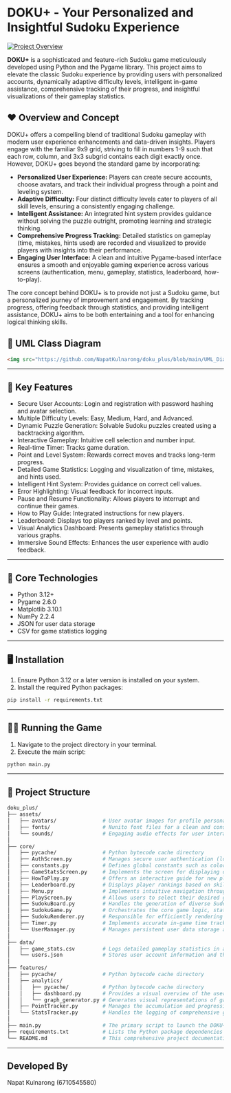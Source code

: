 # DOKU+ - Your Personalized and Insightful Sudoku Experience

[![Project Overview](link_to_your_project_screenshot_or_gif_here)](link_to_your_project_demo_video_here)

**DOKU+** is a sophisticated and feature-rich Sudoku game meticulously developed using Python and the Pygame library. This project aims to elevate the classic Sudoku experience by providing users with personalized accounts, dynamically adaptive difficulty levels, intelligent in-game assistance, comprehensive tracking of their progress, and insightful visualizations of their gameplay statistics.

## ♥︎ Overview and Concept

DOKU+ offers a compelling blend of traditional Sudoku gameplay with modern user experience enhancements and data-driven insights. Players engage with the familiar 9x9 grid, striving to fill in numbers 1-9 such that each row, column, and 3x3 subgrid contains each digit exactly once. However, DOKU+ goes beyond the standard game by incorporating:

* **Personalized User Experience:** Players can create secure accounts, choose avatars, and track their individual progress through a point and leveling system.
* **Adaptive Difficulty:** Four distinct difficulty levels cater to players of all skill levels, ensuring a consistently engaging challenge.
* **Intelligent Assistance:** An integrated hint system provides guidance without solving the puzzle outright, promoting learning and strategic thinking.
* **Comprehensive Progress Tracking:** Detailed statistics on gameplay (time, mistakes, hints used) are recorded and visualized to provide players with insights into their performance.
* **Engaging User Interface:** A clean and intuitive Pygame-based interface ensures a smooth and enjoyable gaming experience across various screens (authentication, menu, gameplay, statistics, leaderboard, how-to-play).

The core concept behind DOKU+ is to provide not just a Sudoku game, but a personalized journey of improvement and engagement. By tracking progress, offering feedback through statistics, and providing intelligent assistance, DOKU+ aims to be both entertaining and a tool for enhancing logical thinking skills.

## 📜 UML Class Diagram

```html
<img src="https://github.com/NapatKulnarong/doku_plus/blob/main/UML_Diagram.png" alt="DOKU+ UML Class Diagram" width="80%">
```
---
## 🔑 Key Features
- Secure User Accounts: Login and registration with password hashing and avatar selection.
- Multiple Difficulty Levels: Easy, Medium, Hard, and Advanced.
- Dynamic Puzzle Generation: Solvable Sudoku puzzles created using a backtracking algorithm.
- Interactive Gameplay: Intuitive cell selection and number input.
- Real-time Timer: Tracks game duration.
- Point and Level System: Rewards correct moves and tracks long-term progress.
- Detailed Game Statistics: Logging and visualization of time, mistakes, and hints used.
- Intelligent Hint System: Provides guidance on correct cell values.
- Error Highlighting: Visual feedback for incorrect inputs.
- Pause and Resume Functionality: Allows players to interrupt and continue their games.
- How to Play Guide: Integrated instructions for new players.
- Leaderboard: Displays top players ranked by level and points.
- Visual Analytics Dashboard: Presents gameplay statistics through various graphs.
- Immersive Sound Effects: Enhances the user experience with audio feedback.
---
## 📡 Core Technologies
- Python 3.12+
- Pygame 2.6.0
- Matplotlib 3.10.1
- NumPy 2.2.4
- JSON for user data storage
- CSV for game statistics logging
---
## 🖥️ Installation
1. Ensure Python 3.12 or a later version is installed on your system.
2. Install the required Python packages:
```bash
pip install -r requirements.txt
```
---
## 🧑‍💻 Running the Game
1. Navigate to the project directory in your terminal.
2. Execute the main script:
```bash
python main.py
```
---
## 📂 Project Structure

```bash
doku_plus/
├── assets/
│   ├── avatars/               # User avatar images for profile personalization (bear.png, black_dog.png, ...)
│   ├── fonts/                 # Nunito font files for a clean and consistent UI (nunito.ttf, nunito_bold.ttf, ...)
│   └── sounds/                # Engaging audio effects for user interactions and feedback (click.mp3, exit.mp3, ...)
│
├── core/
│   ├── pycache/               # Python bytecode cache directory
│   ├── AuthScreen.py          # Manages secure user authentication (login and registration)
│   ├── constants.py           # Defines global constants such as colors, fonts, and screen dimensions for consistent styling
│   ├── GameStatsScreen.py     # Implements the screen for displaying detailed game statistics with graphs
│   ├── HowToPlay.py           # Offers an interactive guide for new players
│   ├── Leaderboard.py         # Displays player rankings based on skill and progress
│   ├── Menu.py                # Implements intuitive navigation through the game's main options
│   ├── PlayScreen.py          # Allows users to select their desired game difficulty
│   ├── SudokuBoard.py         # Handles the generation of diverse Sudoku puzzles and their validation
│   ├── SudokuGame.py          # Orchestrates the core game logic, state management, and hint system
│   ├── SudokuRenderer.py      # Responsible for efficiently rendering the game board and UI elements
│   ├── Timer.py               # Implements accurate in-game time tracking with pause and resume
│   └── UserManager.py         # Manages persistent user data storage and retrieval using JSON
│
├── data/
│   ├── game_stats.csv         # Logs detailed gameplay statistics in a structured CSV format for analysis
│   └── users.json             # Stores user account information and their progress (levels, points)
│
├── features/
│   ├── pycache/               # Python bytecode cache directory
│   ├── analytics/
│   │   ├── pycache/           # Python bytecode cache directory
│   │   ├── dashboard.py       # Provides a visual overview of the user's game statistics and progress
│   │   └── graph_generator.py # Generates visual representations of gameplay statistics
│   ├── PointTracker.py        # Manages the accumulation and progression of user points and levels
│   └── StatsTracker.py        # Handles the logging of comprehensive gameplay statistics
│
├── main.py                    # The primary script to launch the DOKU+ application
├── requirements.txt           # Lists the Python package dependencies for the project
└── README.md                  # This comprehensive project documentation file
```
---
## Developed By
Napat Kulnarong (6710545580)

